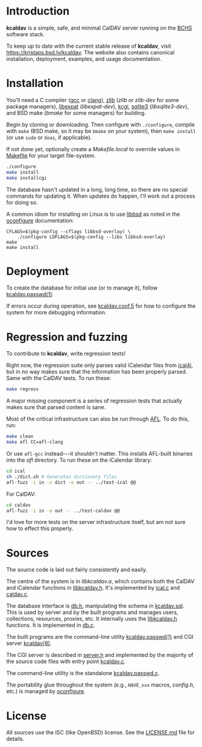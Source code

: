 # Introduction

**kcaldav** is a simple, safe, and minimal CalDAV server running on the
[BCHS](https://learnbchs.org) software stack.

To keep up to date with the current stable release of **kcaldav**, visit
https://kristaps.bsd.lv/kcaldav.  The website also contains canonical
installation, deployment, examples, and usage documentation.

# Installation

You'll need a C compiler ([gcc](https://gcc.gnu.org/) or
[clang](https://clang.llvm.org/)), [zlib](https://zlib.net) (*zlib* or
*zlib-dev* for some package managers),
[libexpat](https://libexpat.github.io/) (*libexpat-dev*),
[kcgi](https://kristaps.bsd.lv/kcgi), [sqlite3](https://sqlite3.org)
(*libsqlite3-dev*), and BSD make (*bmake* for some managers) for
building.

Begin by cloning or downloading.  Then configure with `./configure`,
compile with `make` (BSD make, so it may be `bmake` on your system),
then `make install` (or use `sudo` or `doas`, if applicable). 

If not done yet, optionally create a *Makefile.local* to override values
in [Makefile](Makefile) for your target file-system.

```sh
./configure
make install
make installcgi
```

The database hasn't updated in a long, long time, so there are no
special commands for updating it.  When updates do happen, I'll work out
a process for doing so.

A common idiom for installing on Linux is to use
[libbsd](https://libbsd.freedesktop.org/wiki/) as noted in the
[oconfigure](https://github.com/kristapsdz/oconfigure) documentation:

```
CFLAGS=$(pkg-config --cflags libbsd-overlay) \
    ./configure LDFLAGS=$(pkg-config --libs libbsd-overlay)
make
make install
```

# Deployment

To create the database for initial use (or to manage it), follow 
[kcaldav.passwd(1)](man/kcaldav.passwd.in.1).

If errors occur during operation, see
[kcaldav.conf.5](man/kcaldav.conf.5) for how to configure the system for
more debugging information.

# Regression and fuzzing

To contribute to **kcaldav**, write regression tests!

Right now, the regression suite only parses valid iCalendar files from
[ical4j](https://github.com/ical4j/ical4j), but in no way makes sure
that the information has been properly parsed.  Same with the CalDAV
tests.  To run these:

```sh
make regress
```

A major missing component is a series of regression tests that actually
makes sure that parsed content is sane.

Most of the critical infrastructure can also be run through 
[AFL](https://lcamtuf.coredump.cx/afl/).  To do this, run:

```sh
make clean
make afl CC=afl-clang
```

Or use `afl-gcc` instead---it shouldn't matter.  This installs AFL-built
binaries into the *afl* directory.  To run these on the iCalendar
library:

```sh
cd ical
sh ./dict.sh # Generates dictionary files.
afl-fuzz -i in -x dict -o out -- ../test-ical @@
```

For CalDAV:

```sh
cd caldav
afl-fuzz -i in -o out -- ../test-caldav @@
```

I'd love for more tests on the server infrastructure itself, but am not
sure how to effect this properly.

# Sources

The source code is laid out fairly consistently and easily.

The centre of the system is in *libkcaldav.a*, which contains both the
CalDAV and iCalendar functions in [libkcaldav.h](libkcaldav.h).  It's
implemented by [ical.c](ical.c) and [caldav.c](caldav.c).

The database interface is [db.h](db.h), manipulating the schema in
[kcaldav.sql](kcaldav.sql).  This is used by server and by the
built programs and manages users, collections, resources, proxies, etc.
It internally uses the [libkcaldav.h](libkcaldav.h) functions.  It is
implemented in [db.c](db.c).

The built programs are the command-line utility
[kcaldav.passwd(1)](man/kcaldav.passwd.in.1) and CGI server 
[kcaldav(8)](man/kcaldav.in.8).

The CGI server is described in [server.h](server.h) and implemented by
the majority of the source code files with entry point
[kcaldav.c](kcaldav.c]).

The command-line utility is the standalone
[kcaldav.passwd.c](kcaldav.passwd.c).

The portability glue throughout the system (e.g., `HAVE_xxx` macros,
*config.h*, etc.) is managed by
[oconfigure](https://github.com/kristapsdz/oconfigure).

# License

All sources use the ISC (like OpenBSD) license.
See the [LICENSE.md](LICENSE.md) file for details.

